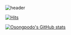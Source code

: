 ![header](https://capsule-render.vercel.app/api?type=waving&color=timeGradient&text=Osongpodo's%20GitHub%20👩🏻‍💻&animation=fadeIn&fontSize=35&fontAlignY=40&fontAlign=70&height=250)

[![Hits](https://hits.seeyoufarm.com/api/count/incr/badge.svg?url=https%3A%2F%2Fgithub.com%2FOsongpodo&count_bg=%23A64E4E&title_bg=%23555555&icon=github.svg&icon_color=%23E7E7E7&title=Gitjub&edge_flat=false)](https://hits.seeyoufarm.com)

[![Osongpodo's GitHub stats](https://github-readme-stats.vercel.app/api?username=Osongpodo&show_icons=true&include_all_commits=true&theme=onedark&hide_border=true&count_private=true)](https://github.com/Osongpodo/github-readme-stats)
